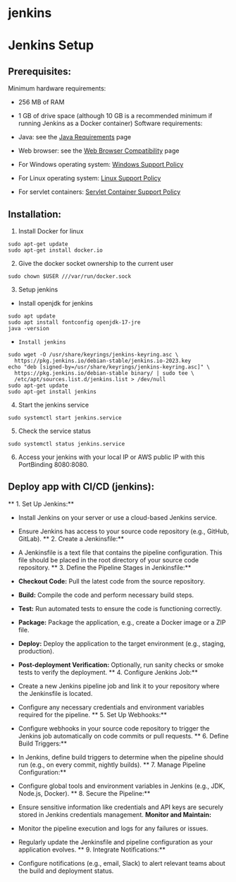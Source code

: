# jenkins

# Jenkins Setup
## Prerequisites:
Minimum hardware requirements:

- 256 MB of RAM
- 1 GB of drive space (although 10 GB is a recommended minimum if running Jenkins as a Docker container)
Software requirements:

- Java: see the [﻿Java Requirements](https://www.jenkins.io/doc/book/platform-information/support-policy-java/)  page
- Web browser: see the [﻿Web Browser Compatibility](https://www.jenkins.io/doc/administration/requirements/web-browsers/)  page
- For Windows operating system: [﻿Windows Support Policy](https://www.jenkins.io/doc/administration/requirements/windows/) 
- For Linux operating system: [﻿Linux Support Policy](https://www.jenkins.io/doc/book/platform-information/support-policy-linux/) 
- For servlet containers: [﻿Servlet Container Support Policy](https://www.jenkins.io/doc/book/platform-information/support-policy-servlet-containers/) 
## Installation:
 1. Install Docker for linux

```
﻿sudo apt-get update
sudo apt-get install docker.io
```
 2. Give the docker socket ownership to the current user

```
sudo chown $USER ///var/run/docker.sock
```
 3. Setup jenkins

-    Install openjdk for jenkins
```
sudo apt update
sudo apt install fontconfig openjdk-17-jre
java -version    
```
-     Install jenkins
```
sudo wget -O /usr/share/keyrings/jenkins-keyring.asc \
  https://pkg.jenkins.io/debian-stable/jenkins.io-2023.key
echo "deb [signed-by=/usr/share/keyrings/jenkins-keyring.asc]" \
  https://pkg.jenkins.io/debian-stable binary/ | sudo tee \
  /etc/apt/sources.list.d/jenkins.list > /dev/null
sudo apt-get update
sudo apt-get install jenkins
```
 4. Start the jenkins service

```
sudo systemctl start jenkins.service 
```
 5. Check the service status

```
sudo systemctl status jenkins.service
```
  6. Access your jenkins with your local IP or AWS public IP with this PortBinding 8080:8080.



## Deploy app with CI/CD (jenkins):


** 1. Set Up Jenkins:**

- Install Jenkins on your server or use a cloud-based Jenkins service.
- Ensure Jenkins has access to your source code repository (e.g., GitHub, GitLab).
** 2. Create a Jenkinsfile:**

- A Jenkinsfile is a text file that contains the pipeline configuration. This file should be placed in the root directory of your source code repository.
** 3. Define the Pipeline Stages in Jenkinsfile:**

- **Checkout Code:** Pull the latest code from the source repository.
- **Build:** Compile the code and perform necessary build steps.
- **Test:** Run automated tests to ensure the code is functioning correctly.
- **Package:** Package the application, e.g., create a Docker image or a ZIP file.
- **Deploy:** Deploy the application to the target environment (e.g., staging, production).
- **Post-deployment Verification:** Optionally, run sanity checks or smoke tests to verify the deployment.
** 4. Configure Jenkins Job:**

- Create a new Jenkins pipeline job and link it to your repository where the Jenkinsfile is located.
- Configure any necessary credentials and environment variables required for the pipeline.
** 5. Set Up Webhooks:**

- Configure webhooks in your source code repository to trigger the Jenkins job automatically on code commits or pull requests.
** 6. Define Build Triggers:**

- In Jenkins, define build triggers to determine when the pipeline should run (e.g., on every commit, nightly builds).
** 7. Manage Pipeline Configuration:**

- Configure global tools and environment variables in Jenkins (e.g., JDK, Node.js, Docker).
** 8. Secure the Pipeline:**

- Ensure sensitive information like credentials and API keys are securely stored in Jenkins credentials management.
**Monitor and Maintain:**

- Monitor the pipeline execution and logs for any failures or issues.
- Regularly update the Jenkinsfile and pipeline configuration as your application evolves.
** 9. Integrate Notifications:**

- Configure notifications (e.g., email, Slack) to alert relevant teams about the build and deployment status.


